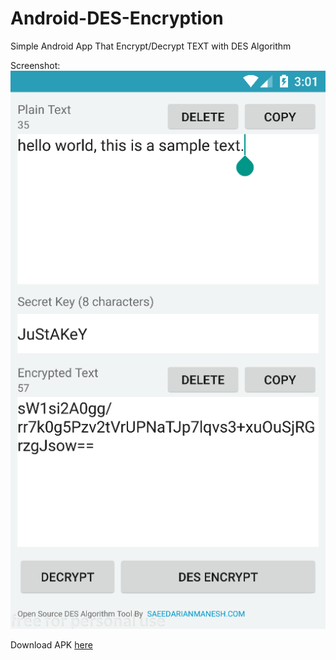 # Android-DES-Encryption
Simple Android App That Encrypt/Decrypt TEXT with DES Algorithm

Screenshot:
![](screenshot.png)

Download APK [here](http://saeedarianmanesh.com/)
